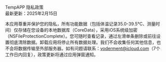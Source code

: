 TempAPP 隐私政策  
最新更新：2025年2月15日  

本应用尊重并保护您的隐私，所有功能数据（包括体温记录35.0-39.5°C、测量时间）仅存储在您设备的本地数据库（CoreData），采用iOS系统级加密（NSFileProtectionComplete）。您可随时查看记录，通过左滑单条删除或前往设置彻底清除数据。卸载应用将停止所有数据处理。我们不会收集任何其他信息，也不会将数据传输至外部服务器。如有问题请联系：voderment@icloud.com（7个工作日内回复），政策更新将通过应用弹窗通知。
